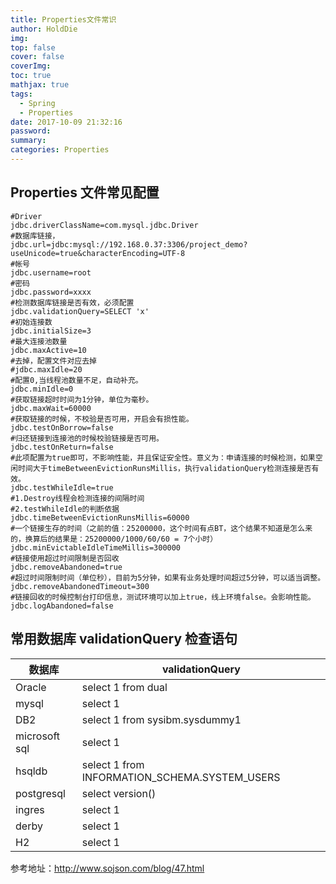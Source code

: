 ```yaml
---
title: Properties文件常识
author: HoldDie
img: 
top: false
cover: false
coverImg: 
toc: true
mathjax: true
tags:
  - Spring
  - Properties
date: 2017-10-09 21:32:16
password:
summary:  
categories: Properties
---
```


## Properties 文件常见配置

```properties
#Driver
jdbc.driverClassName=com.mysql.jdbc.Driver
#数据库链接，
jdbc.url=jdbc:mysql://192.168.0.37:3306/project_demo?useUnicode=true&characterEncoding=UTF-8
#帐号
jdbc.username=root
#密码
jdbc.password=xxxx
#检测数据库链接是否有效，必须配置
jdbc.validationQuery=SELECT 'x'
#初始连接数
jdbc.initialSize=3
#最大连接池数量
jdbc.maxActive=10
#去掉，配置文件对应去掉
#jdbc.maxIdle=20
#配置0,当线程池数量不足，自动补充。
jdbc.minIdle=0
#获取链接超时时间为1分钟，单位为毫秒。
jdbc.maxWait=60000
#获取链接的时候，不校验是否可用，开启会有损性能。
jdbc.testOnBorrow=false
#归还链接到连接池的时候校验链接是否可用。
jdbc.testOnReturn=false
#此项配置为true即可，不影响性能，并且保证安全性。意义为：申请连接的时候检测，如果空闲时间大于timeBetweenEvictionRunsMillis，执行validationQuery检测连接是否有效。
jdbc.testWhileIdle=true
#1.Destroy线程会检测连接的间隔时间
#2.testWhileIdle的判断依据
jdbc.timeBetweenEvictionRunsMillis=60000
#一个链接生存的时间（之前的值：25200000，这个时间有点BT，这个结果不知道是怎么来的，换算后的结果是：25200000/1000/60/60 = 7个小时）
jdbc.minEvictableIdleTimeMillis=300000
#链接使用超过时间限制是否回收
jdbc.removeAbandoned=true
#超过时间限制时间（单位秒），目前为5分钟，如果有业务处理时间超过5分钟，可以适当调整。
jdbc.removeAbandonedTimeout=300
#链接回收的时候控制台打印信息，测试环境可以加上true，线上环境false。会影响性能。
jdbc.logAbandoned=false
```

## 常用数据库 validationQuery 检查语句

| 数据库           | validationQuery                          |
| ------------- | ---------------------------------------- |
| Oracle        | select 1 from dual                       |
| mysql         | select 1                                 |
| DB2           | select 1 from sysibm.sysdummy1           |
| microsoft sql | select 1                                 |
| hsqldb        | select 1 from INFORMATION_SCHEMA.SYSTEM_USERS |
| postgresql    | select version()                         |
| ingres        | select 1                                 |
| derby         | select 1                                 |
| H2            | select 1                                 |



参考地址：<http://www.sojson.com/blog/47.html>

